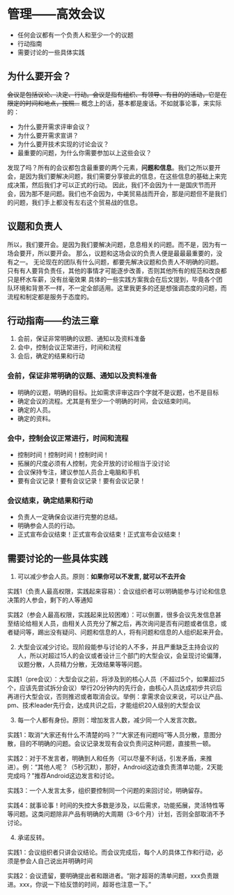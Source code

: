 # 管理——高效会议
* 任何会议都有一个负责人和至少一个的议题
* 行动指南
* 需要讨论的一些具体实践

## 为什么要开会？
~~会议是包括议论、决定、行动。会议是指有组织、有领导、有目的的活动，它是在限定的时间和地点，按照…~~
概念上的话，基本都是废话。不如就事论事，来实际的：
* 为什么要开需求评审会议？
* 为什么要开需求宣讲？ 
* 为什么要开技术实现的讨论会议？
* 最重要的问题，为什么你需要参加以上这些会议？

发现了吗？所有的会议都包含最重要的两个元素，**问题和信息**。我们之所以要开会，是因为我们要解决问题，我们需要分享彼此的信息，在这些信息的基础上来完成决策，然后我们才可以正式的行动。
因此，我们不会因为十一是国庆节而开会，因为那不是问题。我们也不会因为，中美贸易战而开会，那是问题但不是我们的问题，我们手上都没有左右这个贸易战的信息。

## 议题和负责人
所以，我们要开会。是因为我们要解决问题，息息相关的问题。而不是，因为有一场会要开，所以要开会。
那么，议题和这场会议的负责人便是最最最重要的，没有之一。
	无论现在的团队有什么问题，都要先解决议题和负责人不明确的问题。只有有人要背负责任，其他的事情才可能逐步改善，否则其他所有的规范和改良都只是杯水车薪，没有丝毫效果
具体的一些实践方案我会在后文提到，毕竟各个团队环境和背景不一样，不一定全部适用。这里我更多的还是想强调态度的问题，而流程和制定都是服务于态度的。

## 行动指南——约法三章
1. 会前，保证非常明确的议题、通知以及资料准备
2. 会中，控制会议正常进行，时间和流程
3. 会后，确定的结果和行动

### 会前，保证非常明确的议题、通知以及资料准备
* 明确的议题，明确的目标。比如需求评审这四个字就不是议题，也不是目标
* 确定会议的流程。尤其是有至少一个明确的时间，会议结束时间。
* 确定的人员。
* 确定的资料。

### 会中，控制会议正常进行，时间和流程
* 控制时间！控制时间！控制时间！
* 拓展的尺度必须有人控制，完全开放的讨论相当于没讨论
* 会议保持专注，建议参加人员合上电脑和手机
* 要有会议记录！要有会议记录！要有会议记录！

### 会议结束，确定结果和行动
* 负责人一定确保会议进行完整的总结。
* 明确参会人员的行动。
* 正式宣布会议结束！正式宣布会议结束！正式宣布会议结束！

## 需要讨论的一些具体实践
1. 可以减少参会人员。原则：**如果你可以不发言, 就可以不去开会**

  

  实践1（负责人最高权限，实践起来容易）：会议组织者可以明确能参与讨论和信息决策的人参会，剩下的人等通知

  实践2（参会人最高权限，实践起来比较困难）：可以倒置，很多会议先发信息甚至结论给相关人员，由相关人员充分了解之后，再次询问是否有问题或者信息，或者疑问等，踢出没有疑问、问题和信息的人，将有问题和信息的人组织起来开会。

  

2. 大型会议减少讨论。现阶段能参与讨论的人不多，并且严重缺乏主持会议的人，所以对超过15人的会议或者设计三个部门的大型会议，会呈现讨论偏薄，议题分散，人员精力分散，无效结果等等问题。

  

  实践1（pre会议）：大型会议之前，将涉及到的核心人员（不超过5个，如果超过5个，应该先尝试拆分会议）举行20分钟内的先行会，由核心人员达成初步共识后再进行大型会议，否则推迟或者取消会议。举例：拿需求会议来说，可以让产品、pm、技术leader先行会，达成共识之后，才能组织20人级别的大型会议

  

3. 每一个人都有身份。原则：增加发言人数，减少同一个人发言次数。

  

  实践1：取消“大家还有什么不清楚的吗？”“大家还有问题吗”等人员分散，意图分散，目的不明确的问题。会议记录发现有会议负责问这种问题，直接熊一顿。

  

  实践2：对于不发言者，明确到人和任务（可以尽量不利话，引发矛盾，来推进）。例：“其他人呢？（5秒沉默），那好，Android这边谁负责清单功能，2天能完成吗？”推荐Android这边发言和讨论。

  

  实践3：一个人发言太多，组织要控制同一个问题的来回讨论，明确留存。

  

  实践4：就事论事！时间的失控大多数是涉及，以后需求，功能拓展，灵活特性等等问题。这类问题除非产品有明确的大周期（3-6个月）计划，否则全部取消不予讨论。

  

4. 承诺反转。

  

  实践1：会议组织者只讲会议结论。而会议完成后，每个人的具体工作和行动，必须是参会人自己说出并明确时间

  

  实践2：会议遗留，要明确提出者和跟进者。“刚才超哥的清单问题，xxx负责跟进。xxx，你说一下给反馈的时间，超哥也注意一下。”





















